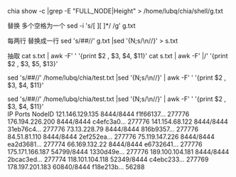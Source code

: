 chia show -c |grep -E "FULL_NODE|Height" > /home/lubq/chia/shell/g.txt


替换 多个空格为一个
sed -i 's/[ ][ ]*/ /g'  g.txt



每两行 替换成一行
sed 's/##//'  g.txt |sed '{N;s/\n//}' > s.txt 


抽取
cat s.txt | awk -F' ' '{print $2 , $3, $4, $11}'
cat s.txt | awk -F' |/' '{print $2 , $3, $5, $13}'

sed 's/##//' /home/lubq/chia/test.txt |sed '{N;s/\n//}' | awk -F' ' '{print $2 , $3, $4, $11}' 

 sed 's/##//' /home/lubq/chia/test.txt |sed '{N;s/\n//}' | awk -F' ' '{print $2 , $3, $4, $11}'  
IP Ports NodeID 
121.146.129.135 8444/8444 f1f66137... 277776
176.194.226.200 8444/8444 c4efc3a0... 277776
141.154.68.122 8444/8444 31eb76c4... 277776
73.13.228.79 8444/8444 816b9357... 277776
84.51.81.110 8444/8444 2ef252ea... 277776
75.119.147.226 8444/8444 ea2d3681... 277774
66.169.132.22 8444/8444 e6732641... 277776
175.171.166.187 54799/8444 1330d49e... 277776
189.100.104.181 8444/8444 2bcac3ed... 277774
118.101.104.118 52349/8444 c4ebc233... 277769
178.197.201.183 60840/8444 f18e213b... 56288
